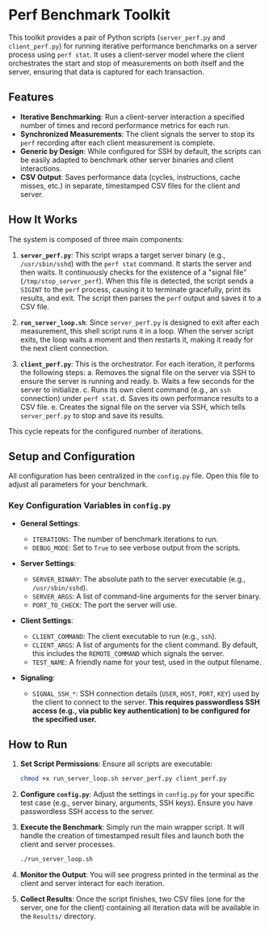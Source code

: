 # Perf Benchmark Toolkit

This toolkit provides a pair of Python scripts (`server_perf.py` and `client_perf.py`) for running iterative performance benchmarks on a server process using `perf stat`. It uses a client-server model where the client orchestrates the start and stop of measurements on both itself and the server, ensuring that data is captured for each transaction.

## Features

- **Iterative Benchmarking**: Run a client-server interaction a specified number of times and record performance metrics for each run.
- **Synchronized Measurements**: The client signals the server to stop its `perf` recording after each client measurement is complete.
- **Generic by Design**: While configured for SSH by default, the scripts can be easily adapted to benchmark other server binaries and client interactions.
- **CSV Output**: Saves performance data (cycles, instructions, cache misses, etc.) in separate, timestamped CSV files for the client and server.

## How It Works

The system is composed of three main components:

1.  **`server_perf.py`**: This script wraps a target server binary (e.g., `/usr/sbin/sshd`) with the `perf stat` command. It starts the server and then waits. It continuously checks for the existence of a "signal file" (`/tmp/stop_server_perf`). When this file is detected, the script sends a `SIGINT` to the `perf` process, causing it to terminate gracefully, print its results, and exit. The script then parses the `perf` output and saves it to a CSV file.

2.  **`run_server_loop.sh`**: Since `server_perf.py` is designed to exit after each measurement, this shell script runs it in a loop. When the server script exits, the loop waits a moment and then restarts it, making it ready for the next client connection.

3.  **`client_perf.py`**: This is the orchestrator. For each iteration, it performs the following steps:
    a. Removes the signal file on the server via SSH to ensure the server is running and ready.
    b. Waits a few seconds for the server to initialize.
    c. Runs its own client command (e.g., an `ssh` connection) under `perf stat`.
    d. Saves its own performance results to a CSV file.
    e. Creates the signal file on the server via SSH, which tells `server_perf.py` to stop and save its results.

This cycle repeats for the configured number of iterations.

## Setup and Configuration

All configuration has been centralized in the `config.py` file. Open this file to adjust all parameters for your benchmark.

### Key Configuration Variables in `config.py`

- **General Settings**:
  - `ITERATIONS`: The number of benchmark iterations to run.
  - `DEBUG_MODE`: Set to `True` to see verbose output from the scripts.

- **Server Settings**:
  - `SERVER_BINARY`: The absolute path to the server executable (e.g., `/usr/sbin/sshd`).
  - `SERVER_ARGS`: A list of command-line arguments for the server binary.
  - `PORT_TO_CHECK`: The port the server will use.

- **Client Settings**:
  - `CLIENT_COMMAND`: The client executable to run (e.g., `ssh`).
  - `CLIENT_ARGS`: A list of arguments for the client command. By default, this includes the `REMOTE_COMMAND` which signals the server.
  - `TEST_NAME`: A friendly name for your test, used in the output filename.

- **Signaling**:
  - `SIGNAL_SSH_*`: SSH connection details (`USER`, `HOST`, `PORT`, `KEY`) used by the client to connect to the server. **This requires passwordless SSH access (e.g., via public key authentication) to be configured for the specified user.**

## How to Run

1.  **Set Script Permissions**: Ensure all scripts are executable:
    ```bash
    chmod +x run_server_loop.sh server_perf.py client_perf.py
    ```

2.  **Configure `config.py`**: Adjust the settings in `config.py` for your specific test case (e.g., server binary, arguments, SSH keys). Ensure you have passwordless SSH access to the server.

3.  **Execute the Benchmark**: Simply run the main wrapper script. It will handle the creation of timestamped result files and launch both the client and server processes.
    ```bash
    ./run_server_loop.sh
    ```

4.  **Monitor the Output**: You will see progress printed in the terminal as the client and server interact for each iteration.

5.  **Collect Results**: Once the script finishes, two CSV files (one for the server, one for the client) containing all iteration data will be available in the `Results/` directory.
